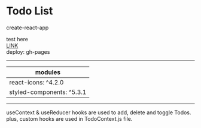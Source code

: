 # Todo List
create-react-app

test here    
<a href="https://nan-noo.github.io/todo-list/">LINK</a>    
deploy: gh-pages
***
|modules|
|---|
|react-icons: ^4.2.0|
|styled-components: ^5.3.1|
***
useContext & useReducer hooks are used to add, delete and toggle Todos.    
plus, custom hooks are used in TodoContext.js file.
